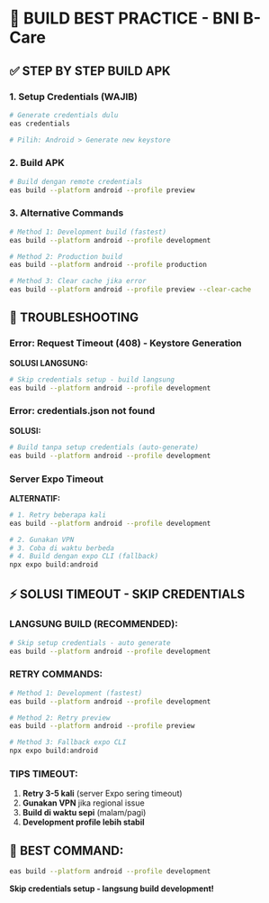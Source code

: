 # 🚀 BUILD BEST PRACTICE - BNI B-Care

## ✅ STEP BY STEP BUILD APK

### 1. Setup Credentials (WAJIB)
```bash
# Generate credentials dulu
eas credentials

# Pilih: Android > Generate new keystore
```

### 2. Build APK
```bash
# Build dengan remote credentials
eas build --platform android --profile preview
```

### 3. Alternative Commands
```bash
# Method 1: Development build (fastest)
eas build --platform android --profile development

# Method 2: Production build
eas build --platform android --profile production

# Method 3: Clear cache jika error
eas build --platform android --profile preview --clear-cache
```

## 🔧 TROUBLESHOOTING

### Error: Request Timeout (408) - Keystore Generation
**SOLUSI LANGSUNG:**
```bash
# Skip credentials setup - build langsung
eas build --platform android --profile development
```

### Error: credentials.json not found
**SOLUSI:**
```bash
# Build tanpa setup credentials (auto-generate)
eas build --platform android --profile development
```

### Server Expo Timeout
**ALTERNATIF:**
```bash
# 1. Retry beberapa kali
eas build --platform android --profile development

# 2. Gunakan VPN
# 3. Coba di waktu berbeda
# 4. Build dengan expo CLI (fallback)
npx expo build:android
```

## ⚡ SOLUSI TIMEOUT - SKIP CREDENTIALS

### LANGSUNG BUILD (RECOMMENDED):
```bash
# Skip setup credentials - auto generate
eas build --platform android --profile development
```

### RETRY COMMANDS:
```bash
# Method 1: Development (fastest)
eas build --platform android --profile development

# Method 2: Retry preview
eas build --platform android --profile preview

# Method 3: Fallback expo CLI
npx expo build:android
```

### TIPS TIMEOUT:
1. **Retry 3-5 kali** (server Expo sering timeout)
2. **Gunakan VPN** jika regional issue
3. **Build di waktu sepi** (malam/pagi)
4. **Development profile lebih stabil**

## 🎯 BEST COMMAND:

```bash
eas build --platform android --profile development
```

**Skip credentials setup - langsung build development!**